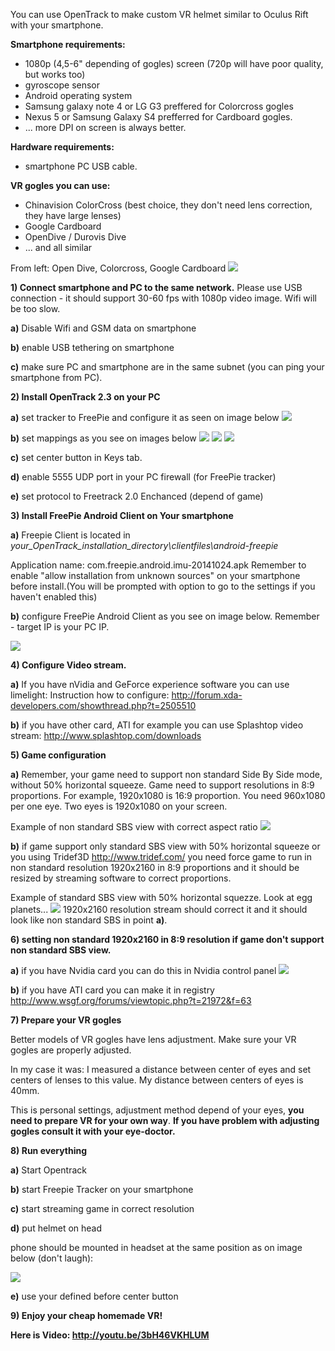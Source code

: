 You can use OpenTrack to make custom VR helmet similar to Oculus Rift with your smartphone.

**Smartphone requirements:**
- 1080p (4,5-6" depending of gogles) screen (720p will have poor quality, but works too)
- gyroscope sensor
- Android operating system
- Samsung galaxy note 4 or LG G3 preffered for Colorcross gogles
- Nexus 5 or Samsung Galaxy S4 prefferred for Cardboard gogles.
- ... more DPI on screen is always better.

**Hardware requirements:**
- smartphone PC USB cable.

**VR gogles you can use:**
- Chinavision ColorCross (best choice, they don't need lens correction, they have large lenses)
- Google Cardboard
- OpenDive / Durovis Dive
- ... and all similar

From left: Open Dive, Colorcross, Google Cardboard
![](https://dl.dropboxusercontent.com/u/73783868/opentrack_vr_tutorial/20141124_235553.jpg)

**1) Connect smartphone and PC to the same network.**
Please use USB connection - it should support 30-60 fps with 1080p video image. Wifi will be too slow.

**a)** Disable Wifi and GSM data on smartphone

**b)** enable USB tethering on smartphone

**c)** make sure PC and smartphone are in the same subnet (you can ping your smartphone from PC).

**2) Install OpenTrack 2.3 on your PC**

**a)** set tracker to FreePie and configure it as seen on image below
![](https://dl.dropboxusercontent.com/u/73783868/opentrack_vr_tutorial/ok_vr.JPG)

**b)** set mappings as you see on images below
![](https://dl.dropboxusercontent.com/u/73783868/opentrack_vr_tutorial/vr_yaw.JPG)
![](https://dl.dropboxusercontent.com/u/73783868/opentrack_vr_tutorial/vr_roll.JPG)
![](https://dl.dropboxusercontent.com/u/73783868/opentrack_vr_tutorial/vr_yaw.JPG)

**c)** set center button in Keys tab.

**d)** enable 5555 UDP port in your PC firewall (for FreePie tracker)

**e)** set protocol to Freetrack 2.0 Enchanced (depend of game)

**3) Install FreePie Android Client on Your smartphone**

**a)** Freepie Client is located in _your_OpenTrack_installation_directory\clientfiles\android-freepie_

Application name: com.freepie.android.imu-20141024.apk
Remember to enable "allow installation from unknown sources" on your smartphone before install.(You will be prompted with option to go to the settings if you haven't enabled this)

**b)** configure FreePie  Android Client as you see on image below.
Remember - target IP is your PC IP.

![](https://dl.dropboxusercontent.com/u/73783868/freepie/4.png)

**4) Configure Video stream.**

**a)** If you have nVidia and GeForce experience software you can use limelight:
Instruction how to configure:
http://forum.xda-developers.com/showthread.php?t=2505510

**b)** if you have other card, ATI for example you can use Splashtop video stream:
http://www.splashtop.com/downloads

**5) Game configuration**

**a)** Remember, your game need to support non standard Side By Side mode, without 50% horizontal squeeze.
Game need to support resolutions in 8:9 proportions.
For example, 1920x1080 is 16:9 proportion. You need 960x1080 per one eye. Two eyes is 1920x1080 on your screen.

Example of non standard SBS view with correct aspect ratio
![](http://i.imgur.com/dX5u2K6l.jpg)

**b)** if game support only standard SBS view with 50% horizontal squeeze or you using Tridef3D http://www.tridef.com/ you need force game to run in non standard resolution 1920x2160 in 8:9 proportions and it should be resized by streaming software to correct proportions.

Example of standard SBS view with 50% horizontal squezze. Look at egg planets...
![](http://i.imgur.com/pjjjC1il.jpg)
1920x2160 resolution stream should correct it and it should look like non standard SBS in point **a)**.

**6) setting non standard 1920x2160 in 8:9 resolution if game don't support non standard SBS view.**

**a)** if you have Nvidia card you can do this in Nvidia control panel
![](https://dl.dropboxusercontent.com/u/73783868/opentrack_vr_tutorial/nvidia.JPG)

**b)** if you have ATI card you can make it in registry
http://www.wsgf.org/forums/viewtopic.php?t=21972&f=63

**7) Prepare your VR gogles**

Better models of VR gogles have lens adjustment.
Make sure your VR gogles are properly adjusted. 

In my case it was:
I measured a distance between center of eyes and set centers of lenses to this value.
My distance between centers of eyes is 40mm.

This is personal settings, adjustment method depend of your eyes, **you need to prepare VR for your own way**.
**If you have problem with adjusting gogles consult it with your eye-doctor.**

**8) Run everything**

**a)** Start Opentrack

**b)** start Freepie Tracker on your smartphone

**c)** start streaming game in correct resolution

**d)** put helmet on head

phone should be mounted in headset at the same position as on image below (don't laugh):

![](http://i.imgur.com/MLRiiEPl.jpg)

**e)** use your defined before center button

**9) Enjoy your cheap homemade VR!**

**Here is Video: http://youtu.be/3bH46VKHLUM**
